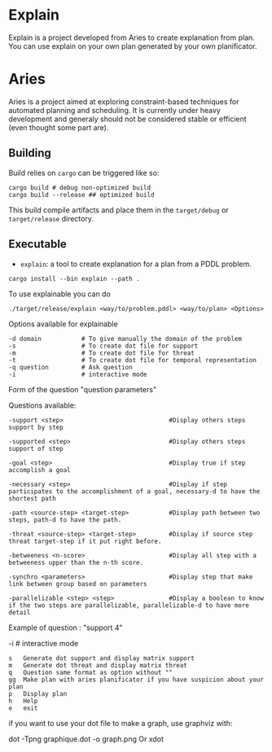 # Explain

Explain is a project developed from Aries to create explanation from plan.
You can use explain on your own plan generated by your own planificator. 

# Aries

Aries is a project aimed at exploring constraint-based techniques for automated planning and scheduling.
It is currently under heavy development and generaly should not be considered stable or efficient (even thought some part are).

## Building

Build relies on `cargo` can be triggered like so:

```
cargo build # debug non-optimized build
cargo build --release ## optimized build
```

This build compile artifacts and place them in the `target/debug` or `target/release` directory.

## Executable

- `explain`: a tool to create explanation for a plan from a PDDL problem.


```
cargo install --bin explain --path . 
``` 

To use explainable you can do 
```
./target/release/explain <way/to/problem.pddl> <way/to/plan> <Options>
```

Options available for explainable
```
-d domain           # To give manually the domain of the problem
-s                  # To create dot file for support
-m                  # To create dot file for threat
-t                  # To create dot file for temporal representation
-q question         # Ask question
-i                  # interactive mode
```

Form of the question "question parameters"

Questions available:

    -support <step>                             #Display others steps support by step 

    -supported <step>                           #Display others steps support of step

    -goal <step>                                #Display true if step accomplish a goal

    -necessary <step>                           #Display if step participates to the accomplishment of a goal, necessary-d to have the shortest path

    -path <source-step> <target-step>           #Display path between two steps, path-d to have the path.

    -threat <source-step> <target-step>         #Display if source step threat target-step if it put right before.

    -betweeness <n-score>                       #Display all step with a betweeness upper than the n-th score.

    -synchro <parameters>                       #Display step that make link between group based on parameters

    -parallelizable <step> <step>               #Display a boolean to know if the two steps are parallelizable, parallelizable-d to have more detail


Example of question : "support 4"

-i                  # interactive mode

    s   Generate dot support and display matrix support
    m   Generate dot threat and display matrix threat
    q   Question same format as option without "" 
    gg  Make plan with aries planificator if you have suspicion about your plan
    p   Display plan
    h   Help
    e   exit

if you want to use your dot file to make a graph, use graphviz with:

dot -Tpng graphique.dot -o graph.png
Or
xdot